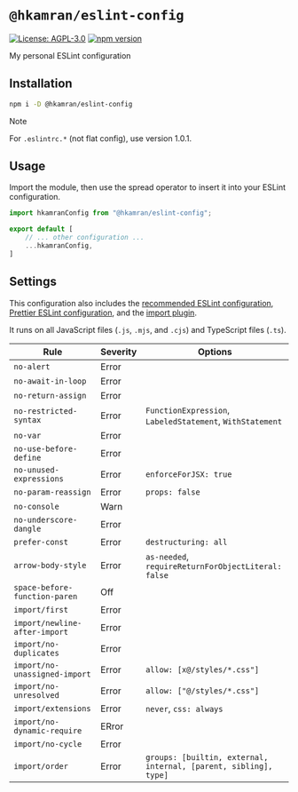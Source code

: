 # `@hkamran/eslint-config`

[![License: AGPL-3.0](https://img.shields.io/badge/License-AGPL3.0-green.svg)](../../LICENSE.md)
[![npm version](https://badge.fury.io/js/%40hkamran%2Feslint-config.svg)](https://badge.fury.io/js/%40hkamran%2Feslint-config.svg)

My personal ESLint configuration

## Installation

```bash
npm i -D @hkamran/eslint-config
```

> [!NOTE]
> For `.eslintrc.*` (not flat config), use version 1.0.1.

## Usage

Import the module, then use the spread operator to insert it into your ESLint configuration.

```js
import hkamranConfig from "@hkamran/eslint-config";

export default [
    // ... other configuration ...
    ...hkamranConfig,
]
```

## Settings

This configuration also includes the [recommended ESLint configuration](https://eslint.org/docs/latest/rules), [Prettier ESLint configuration](https://github.com/prettier/eslint-config-prettier), and the [import plugin](https://github.com/import-js/eslint-plugin-import).

It runs on all JavaScript files (`.js`, `.mjs`, and `.cjs`) and TypeScript files (`.ts`).

| Rule                          | Severity | Options                                                          |
|-------------------------------|----------|------------------------------------------------------------------|
| `no-alert`                    | Error    |                                                                  |
| `no-await-in-loop`            | Error    |                                                                  |
| `no-return-assign`            | Error    |                                                                  |
| `no-restricted-syntax`        | Error    | `FunctionExpression`, `LabeledStatement`, `WithStatement`        |
| `no-var`                      | Error    |                                                                  |
| `no-use-before-define`        | Error    |                                                                  |
| `no-unused-expressions`       | Error    | `enforceForJSX: true`                                            |
| `no-param-reassign`           | Error    | `props: false`                                                   |
| `no-console`                  | Warn     |                                                                  |
| `no-underscore-dangle`        | Error    |                                                                  |
| `prefer-const`                | Error    | `destructuring: all`                                             |
| `arrow-body-style`            | Error    | `as-needed`, `requireReturnForObjectLiteral: false`              |
| `space-before-function-paren` | Off      |                                                                  |
| `import/first`                | Error    |                                                                  |
| `import/newline-after-import` | Error    |                                                                  |
| `import/no-duplicates`        | Error    |                                                                  |
| `import/no-unassigned-import` | Error    | `allow: [x@/styles/*.css"]`                                      |
| `import/no-unresolved`        | Error    | `allow: ["@/styles/*.css"]`                                      |
| `import/extensions`           | Error    | `never`, `css: always`                                           |
| `import/no-dynamic-require`   | ERror    |                                                                  |
| `import/no-cycle`             | Error    |                                                                  |
| `import/order`                | Error    | `groups: [builtin, external, internal, [parent, sibling], type]` |

